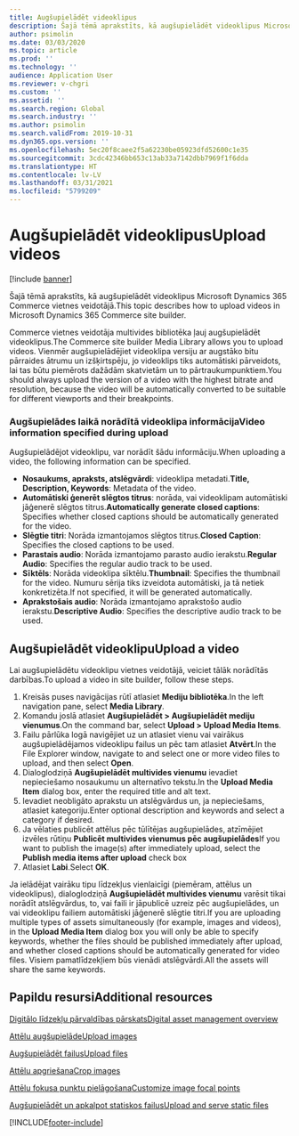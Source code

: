 ```yaml
---
title: Augšupielādēt videoklipus
description: Šajā tēmā aprakstīts, kā augšupielādēt videoklipus Microsoft Dynamics 365 Commerce vietnes veidotājā.
author: psimolin
ms.date: 03/03/2020
ms.topic: article
ms.prod: ''
ms.technology: ''
audience: Application User
ms.reviewer: v-chgri
ms.custom: ''
ms.assetid: ''
ms.search.region: Global
ms.search.industry: ''
ms.author: psimolin
ms.search.validFrom: 2019-10-31
ms.dyn365.ops.version: ''
ms.openlocfilehash: 5ec20f8caee2f5a62230be05923dfd52600c1e35
ms.sourcegitcommit: 3cdc42346bb653c13ab33a7142dbb7969f1f6dda
ms.translationtype: HT
ms.contentlocale: lv-LV
ms.lasthandoff: 03/31/2021
ms.locfileid: "5799209"
---
```

# <a name="upload-videos"></a><span data-ttu-id="c45a9-103">Augšupielādēt videoklipus</span><span class="sxs-lookup"><span data-stu-id="c45a9-103">Upload videos</span></span>

[!include [banner](includes/banner.md)]

<span data-ttu-id="c45a9-104">Šajā tēmā aprakstīts, kā augšupielādēt videoklipus Microsoft Dynamics 365 Commerce vietnes veidotājā.</span><span class="sxs-lookup"><span data-stu-id="c45a9-104">This topic describes how to upload videos in Microsoft Dynamics 365 Commerce site builder.</span></span>

<span data-ttu-id="c45a9-105">Commerce vietnes veidotāja multivides bibliotēka ļauj augšupielādēt videoklipus.</span><span class="sxs-lookup"><span data-stu-id="c45a9-105">The Commerce site builder Media Library allows you to upload videos.</span></span> <span data-ttu-id="c45a9-106">Vienmēr augšupielādējiet videoklipa versiju ar augstāko bitu pārraides ātrumu un izšķirtspēju, jo videoklips tiks automātiski pārveidots, lai tas būtu piemērots dažādām skatvietām un to pārtraukumpunktiem.</span><span class="sxs-lookup"><span data-stu-id="c45a9-106">You should always upload the version of a video with the highest bitrate and resolution, because the video will be automatically converted to be suitable for different viewports and their breakpoints.</span></span>

### <a name="video-information-specified-during-upload"></a><span data-ttu-id="c45a9-107">Augšupielādes laikā norādītā videoklipa informācija</span><span class="sxs-lookup"><span data-stu-id="c45a9-107">Video information specified during upload</span></span>

<span data-ttu-id="c45a9-108">Augšupielādējot videoklipu, var norādīt šādu informāciju.</span><span class="sxs-lookup"><span data-stu-id="c45a9-108">When uploading a video, the following information can be specified.</span></span>

- <span data-ttu-id="c45a9-109">**Nosaukums, apraksts, atslēgvārdi**: videoklipa metadati.</span><span class="sxs-lookup"><span data-stu-id="c45a9-109">**Title, Description, Keywords**: Metadata of the video.</span></span>
- <span data-ttu-id="c45a9-110">**Automātiski ģenerēt slēgtos titrus**: norāda, vai videoklipam automātiski jāģenerē slēgtos titrus.</span><span class="sxs-lookup"><span data-stu-id="c45a9-110">**Automatically generate closed captions**: Specifies whether closed captions should be automatically generated for the video.</span></span>
- <span data-ttu-id="c45a9-111">**Slēgtie titri**: Norāda izmantojamos slēgtos titrus.</span><span class="sxs-lookup"><span data-stu-id="c45a9-111">**Closed Caption**: Specifies the closed captions to be used.</span></span>
- <span data-ttu-id="c45a9-112">**Parastais audio**: Norāda izmantojamo parasto audio ierakstu.</span><span class="sxs-lookup"><span data-stu-id="c45a9-112">**Regular Audio**: Specifies the regular audio track to be used.</span></span>
- <span data-ttu-id="c45a9-113">**Sīktēls**: Norāda videoklipa sīktēlu.</span><span class="sxs-lookup"><span data-stu-id="c45a9-113">**Thumbnail**: Specifies the thumbnail for the video.</span></span> <span data-ttu-id="c45a9-114">Numuru sērija tiks izveidota automātiski, ja tā netiek konkretizēta.</span><span class="sxs-lookup"><span data-stu-id="c45a9-114">If not specified, it will be generated automatically.</span></span>
- <span data-ttu-id="c45a9-115">**Aprakstošais audio**: Norāda izmantojamo aprakstošo audio ierakstu.</span><span class="sxs-lookup"><span data-stu-id="c45a9-115">**Descriptive Audio**: Specifies the descriptive audio track to be used.</span></span>

## <a name="upload-a-video"></a><span data-ttu-id="c45a9-116">Augšupielādēt videoklipu</span><span class="sxs-lookup"><span data-stu-id="c45a9-116">Upload a video</span></span>

<span data-ttu-id="c45a9-117">Lai augšupielādētu videoklipu vietnes veidotājā, veiciet tālāk norādītās darbības.</span><span class="sxs-lookup"><span data-stu-id="c45a9-117">To upload a video in site builder, follow these steps.</span></span>

1. <span data-ttu-id="c45a9-118">Kreisās puses navigācijas rūtī atlasiet **Mediju bibliotēka**.</span><span class="sxs-lookup"><span data-stu-id="c45a9-118">In the left navigation pane, select **Media Library**.</span></span>
1. <span data-ttu-id="c45a9-119">Komandu joslā atlasiet **Augšupielādēt \> Augšupielādēt mediju vienumus**.</span><span class="sxs-lookup"><span data-stu-id="c45a9-119">On the command bar, select **Upload \> Upload Media Items**.</span></span>
1. <span data-ttu-id="c45a9-120">Failu pārlūka logā navigējiet uz un atlasiet vienu vai vairākus augšupielādējamos videoklipu failus un pēc tam atlasiet **Atvērt**.</span><span class="sxs-lookup"><span data-stu-id="c45a9-120">In the File Explorer window, navigate to and select one or more video files to upload, and then select **Open**.</span></span>
1. <span data-ttu-id="c45a9-121">Dialoglodziņā **Augšupielādēt multivides vienumu** ievadiet nepieciešamo nosaukumu un alternatīvo tekstu.</span><span class="sxs-lookup"><span data-stu-id="c45a9-121">In the **Upload Media Item** dialog box, enter the required title and alt text.</span></span>
1. <span data-ttu-id="c45a9-122">Ievadiet neobligāto aprakstu un atslēgvārdus un, ja nepieciešams, atlasiet kategoriju.</span><span class="sxs-lookup"><span data-stu-id="c45a9-122">Enter optional description and keywords and select a category if desired.</span></span> 
1. <span data-ttu-id="c45a9-123">Ja vēlaties publicēt attēlus pēc tūlītējas augšupielādes, atzīmējiet izvēles rūtiņu **Publicēt multivides vienumus pēc augšupielādes**</span><span class="sxs-lookup"><span data-stu-id="c45a9-123">If you want to publish the image(s) after immediately upload, select the **Publish media items after upload** check box</span></span>
1. <span data-ttu-id="c45a9-124">Atlasiet **Labi**.</span><span class="sxs-lookup"><span data-stu-id="c45a9-124">Select **OK**.</span></span>

<span data-ttu-id="c45a9-125">Ja ielādējat vairāku tipu līdzekļus vienlaicīgi (piemēram, attēlus un videoklipus), dialoglodziņā **Augšupielādēt multivides vienumu** varēsit tikai norādīt atslēgvārdus, to, vai faili ir jāpublicē uzreiz pēc augšupielādes, un vai videoklipu failiem automātiski jāģenerē slēgtie titri.</span><span class="sxs-lookup"><span data-stu-id="c45a9-125">If you are uploading multiple types of assets simultaneously (for example, images and videos), in the **Upload Media Item** dialog box you will only be able to specify keywords, whether the files should be published immediately after upload, and whether closed captions should be automatically generated for video files.</span></span> <span data-ttu-id="c45a9-126">Visiem pamatlīdzekļiem būs vienādi atslēgvārdi.</span><span class="sxs-lookup"><span data-stu-id="c45a9-126">All the assets will share the same keywords.</span></span>

## <a name="additional-resources"></a><span data-ttu-id="c45a9-127">Papildu resursi</span><span class="sxs-lookup"><span data-stu-id="c45a9-127">Additional resources</span></span>

[<span data-ttu-id="c45a9-128">Digitālo līdzekļu pārvaldības pārskats</span><span class="sxs-lookup"><span data-stu-id="c45a9-128">Digital asset management overview</span></span>](dam-overview.md)

[<span data-ttu-id="c45a9-129">Attēlu augšupielāde</span><span class="sxs-lookup"><span data-stu-id="c45a9-129">Upload images</span></span>](dam-upload-images.md)

[<span data-ttu-id="c45a9-130">Augšupielādēt failus</span><span class="sxs-lookup"><span data-stu-id="c45a9-130">Upload files</span></span>](dam-upload-files.md)

[<span data-ttu-id="c45a9-131">Attēlu apgriešana</span><span class="sxs-lookup"><span data-stu-id="c45a9-131">Crop images</span></span>](dam-crop-images.md)

[<span data-ttu-id="c45a9-132">Attēlu fokusa punktu pielāgošana</span><span class="sxs-lookup"><span data-stu-id="c45a9-132">Customize image focal points</span></span>](dam-custom-focal-point.md)

[<span data-ttu-id="c45a9-133">Augšupielādēt un apkalpot statiskos failus</span><span class="sxs-lookup"><span data-stu-id="c45a9-133">Upload and serve static files</span></span>](upload-serve-static-files.md)


[!INCLUDE[footer-include](../includes/footer-banner.md)]
